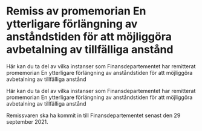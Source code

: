 # Remiss av promemorian En ytterligare förlängning av anståndstiden för att möjliggöra avbetalning av tillfälliga anstånd

Här kan du ta del av vilka instanser som Finansdepartementet har remitterat promemorian En ytterligare förlängning av anståndstiden för att möjliggöra avbetalning av tillfälliga anstånd

Här kan du ta del av vilka instanser som Finansdepartementet har remitterat promemorian En ytterligare förlängning av anståndstiden för att möjliggöra avbetalning av tillfälliga anstånd

Remissvaren ska ha kommit in till Finansdepartementet senast den 29 september 2021.
